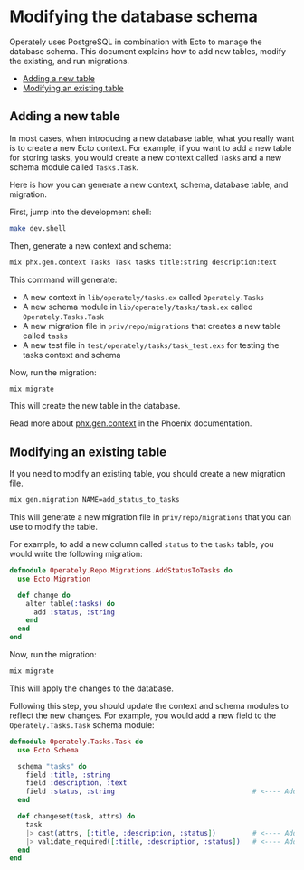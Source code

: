 # Modifying the database schema

Operately uses PostgreSQL in combination with Ecto to manage the database schema. 
This document explains how to add new tables, modify the existing, and run migrations.

- [Adding a new table](#adding-a-new-table)
- [Modifying an existing table](#modifying-an-existing-table)

## Adding a new table

In most cases, when introducing a new database table, what you really want is to 
create a new Ecto context. For example, if you want to add a new table for storing
tasks, you would create a new context called `Tasks` and a new schema module called
`Tasks.Task`.

Here is how you can generate a new context, schema, database table, and migration.

First, jump into the development shell:

```bash
make dev.shell
```

Then, generate a new context and schema:

```bash
mix phx.gen.context Tasks Task tasks title:string description:text
```

This command will generate:

- A new context in `lib/operately/tasks.ex` called `Operately.Tasks`
- A new schema module in `lib/operately/tasks/task.ex` called `Operately.Tasks.Task`
- A new migration file in `priv/repo/migrations` that creates a new table called `tasks`
- A new test file in `test/operately/tasks/task_test.exs` for testing the tasks context and schema

Now, run the migration:

```bash
mix migrate
```

This will create the new table in the database.

Read more about [phx.gen.context](https://hexdocs.pm/phoenix/Mix.Tasks.Phx.Gen.Context.html) in the Phoenix documentation.

## Modifying an existing table

If you need to modify an existing table, you should create a new migration file.

```bash
mix gen.migration NAME=add_status_to_tasks
```

This will generate a new migration file in `priv/repo/migrations` that you can use to modify the table.

For example, to add a new column called `status` to the `tasks` table, you would write the following migration:

```elixir
defmodule Operately.Repo.Migrations.AddStatusToTasks do
  use Ecto.Migration

  def change do
    alter table(:tasks) do
      add :status, :string
    end
  end
end
```

Now, run the migration:

```bash
mix migrate
```

This will apply the changes to the database.

Following this step, you should update the context and schema modules to reflect the new changes.
For example, you would add a new field to the `Operately.Tasks.Task` schema module:

```elixir
defmodule Operately.Tasks.Task do
  use Ecto.Schema

  schema "tasks" do
    field :title, :string
    field :description, :text
    field :status, :string                                  # <---- Add this line
  end

  def changeset(task, attrs) do
    task
    |> cast(attrs, [:title, :description, :status])         # <---- Add :status here
    |> validate_required([:title, :description, :status])   # <---- Add :status here if it's required
  end 
end
```
